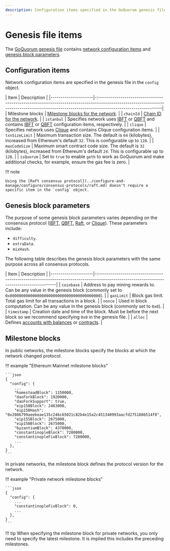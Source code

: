 ```yaml
---
description: Configuration items specified in the GoQuorum genesis file
---
```


# Genesis file items

The [GoQuorum genesis file](../configure-and-manage/configure/genesis-file/genesis-options.md) contains [network configuration items](#configuration-items)
and [genesis block parameters](#genesis-block-parameters).

## Configuration items

Network configuration items are specified in the genesis file in the `config` object.

| Item                | Description                                                                                                                                                                                 |
|---------------------|-:-------------------------------------------------------------------------------------------------------------------------------------------------------------------------------------------|
| Milestone blocks    | [Milestone blocks for the network](#milestone-blocks).                                                                                                                                      |
| `chainId`           | [Chain ID for the network](../concepts/network-and-chain-id.md).                                                                                                                               |
| `istanbul`          | Specifies network uses [IBFT](../configure-and-manage/configure/consensus-protocols/ibft.md) or [QBFT](../configure-and-manage/configure/consensus-protocols/qbft.md) and contains [IBFT](../configure-and-manage/configure/consensus-protocols/ibft.md#genesis-file) or [QBFT](../configure-and-manage/configure/consensus-protocols/qbft.md#genesis-file) configuration items, respectively. |
| `clique`            | Specifies network uses [Clique](../configure-and-manage/configure/consensus-protocols/clique.md) and contains Clique configuration items.                                                                  |
| `txnSizeLimit`      | Maximum transaction size. The default is `64` (kilobytes), increased from Ethereum's default `32`. This is configurable up to `128`.                                                        |
| `maxCodeSize`       | Maximum smart contract code size. The default is `32` (kilobytes), increased from Ethereum's default `24`. This is configurable up to `128`.                                                |
| `isQuorum`          | Set to `true` to enable `geth` to work as GoQuorum and make additional checks, for example, ensure the gas fee is zero.                                                                     |

!!! note

    Using the [Raft consensus protocol](../configure-and-manage/configure/consensus-protocols/raft.md) doesn't require a specific item in the `config` object.

## Genesis block parameters

The purpose of some genesis block parameters varies depending on the consensus protocol ([IBFT](../configure-and-manage/configure/consensus-protocols/ibft.md),
[QBFT](../configure-and-manage/configure/consensus-protocols/qbft.md), [Raft](../configure-and-manage/configure/consensus-protocols/raft.md), or
[Clique](../configure-and-manage/configure/consensus-protocols/clique.md)).
These parameters include:

* `difficulty`.
* `extraData`.
* `mixHash`.

The following table describes the genesis block parameters with the same purpose across all
consensus protocols.

| Item                | Description                                                                                                                             |
|---------------------|-:---------------------------------------------------------------------------------------------------------------------------------------|
| `coinbase`          | Address to pay mining rewards to. Can be any value in the genesis block (commonly set to `0x0000000000000000000000000000000000000000`). |
| `gasLimit`          | Block gas limit. Total gas limit for all transactions in a block.                                                                       |
| `nonce`             | Used in block computation. Can be any value in the genesis block (commonly set to `0x0`).                                               |
| `timestamp`         | Creation date and time of the block. Must be before the next block so we recommend specifying `0x0` in the genesis file.                |
| `alloc`             | Defines [accounts with balances](accounts-for-testing.md) or [contracts](../configure-and-manage/configure/genesis-file/contracts-in-genesis.md).                   |

## Milestone blocks

In public networks, the milestone blocks specify the blocks at which the network changed protocol.

!!! example "Ethereum Mainnet milestone blocks"

    ```json
    {
      "config": {
        ...
        "homesteadBlock": 1150000,
        "daoForkBlock": 1920000,
        "daoForkSupport": true,
        "eip150Block": 2463000,
        "eip150Hash": "0x2086799aeebeae135c246c65021c82b4e15a2c451340993aacfd2751886514f0",
        "eip155Block": 2675000,
        "eip158Block": 2675000,
        "byzantiumBlock": 4370000,
        "constantinopleBlock": 7280000,
        "constantinopleFixBlock": 7280000,
        ...
      },
    }
    ```

In private networks, the milestone block defines the protocol version for the network.

!!! example "Private network milestone blocks"

    ```json
    {
      "config": {
        ...
        "constantinopleFixBlock": 0,
        ...
      },
    }
    ```

!!! tip
    When specifying the milestone block for private networks, you only need to specify the latest milestone.
    It is implied this includes the preceding milestones.
